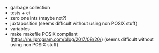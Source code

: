 - garbage collection
- tests + ci
- zero one ints (maybe not?)
- juxtaposition (seems difficult without using non POSIX stuff)
- variables
- make makefile POSIX compliant (https://nullprogram.com/blog/2017/08/20/) (seems difficult without using non POSIX stuff)
